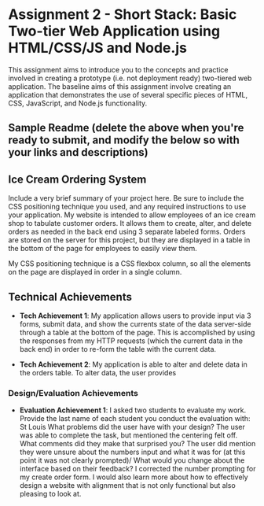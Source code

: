 Assignment 2 - Short Stack: Basic Two-tier Web Application using HTML/CSS/JS and Node.js  
===

This assignment aims to introduce you to the concepts and practice involved in creating a prototype (i.e. not deployment ready) two-tiered web application. The baseline aims of this assignment involve creating an application that demonstrates the use of several specific pieces of HTML, CSS, JavaScript, and Node.js functionality. 

Sample Readme (delete the above when you're ready to submit, and modify the below so with your links and descriptions)
---

## Ice Cream Ordering System
Include a very brief summary of your project here. Be sure to include the CSS positioning technique you used, and any required instructions to use your application.
My website is intended to allow employees of an ice cream shop to tabulate customer orders. It allows them to create, alter, and delete orders as needed in the back end using 3 separate labeled forms. Orders are stored on the server for this project, but they are displayed in a table in the bottom of the page for employees to easily view them.

My CSS positioning technique is a CSS flexbox column, so all the elements on the page are displayed in order in a single column. 

## Technical Achievements
- **Tech Achievement 1**:
My application allows users to provide input via 3 forms, submit data, and show the currents state of the data server-side through a table at the bottom of the page. This is accomplished by using the responses from my HTTP requests (which the current data in the back end) in order to re-form the table with the current data. 

- **Tech Achievement 2**:
My application is able to alter and delete data in the orders table. To alter data, the user provides 



### Design/Evaluation Achievements
- **Evaluation Achievement 1**: 
I asked two students to evaluate my work.
Provide the last name of each student you conduct the evaluation with: St Louis
What problems did the user have with your design? 
The user was able to complete the task, but mentioned the centering felt off. 
What comments did they make that surprised you?
The user did mention they were unsure about the numbers input and what it was for (at this point it was not clearly prompted)/
What would you change about the interface based on their feedback?
I corrected the number prompting for my create order form. I would also learn more about how to effectively design a website with alignment
that is not only functional but also pleasing to look at. 